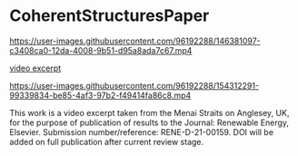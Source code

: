 # CoherentStructuresPaper

https://user-images.githubusercontent.com/96192288/146381097-c3408ca0-12da-4008-9b51-d95a8ada7c67.mp4

[video excerpt](https://user-images.githubusercontent.com/96192288/146381097-c3408ca0-12da-4008-9b51-d95a8ada7c67.mp4/)


https://user-images.githubusercontent.com/96192288/154312291-99339834-be85-4af3-97b2-f49414fa86c8.mp4


This work is a video excerpt taken from the Menai Straits on Anglesey, UK, for the purpose of publication of results to the Journal: Renewable Energy, Elsevier. Submission number/reference: RENE-D-21-00159. DOI will be added on full publication after current review stage. 

